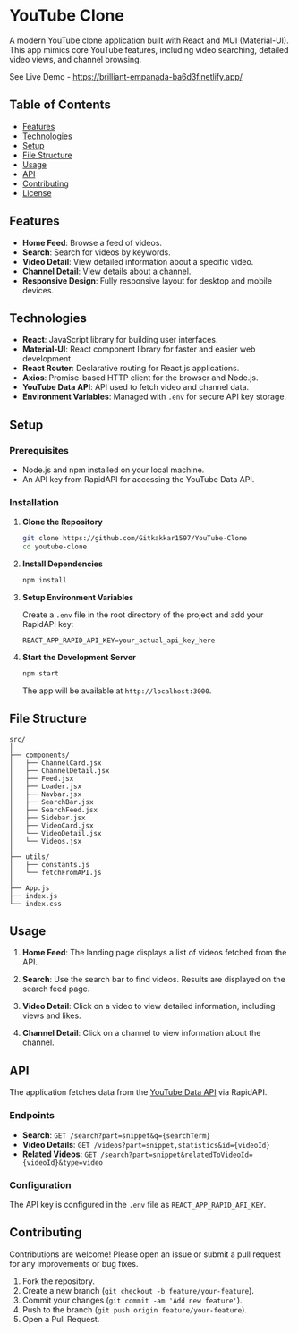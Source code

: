 # YouTube Clone

A modern YouTube clone application built with React and MUI (Material-UI). This app mimics core YouTube features, including video searching, detailed video views, and channel browsing.

See Live Demo - https://brilliant-empanada-ba6d3f.netlify.app/

## Table of Contents

- [Features](#features)
- [Technologies](#technologies)
- [Setup](#setup)
- [File Structure](#file-structure)
- [Usage](#usage)
- [API](#api)
- [Contributing](#contributing)
- [License](#license)

## Features

- **Home Feed**: Browse a feed of videos.
- **Search**: Search for videos by keywords.
- **Video Detail**: View detailed information about a specific video.
- **Channel Detail**: View details about a channel.
- **Responsive Design**: Fully responsive layout for desktop and mobile devices.

## Technologies

- **React**: JavaScript library for building user interfaces.
- **Material-UI**: React component library for faster and easier web development.
- **React Router**: Declarative routing for React.js applications.
- **Axios**: Promise-based HTTP client for the browser and Node.js.
- **YouTube Data API**: API used to fetch video and channel data.
- **Environment Variables**: Managed with `.env` for secure API key storage.

## Setup

### Prerequisites

- Node.js and npm installed on your local machine.
- An API key from RapidAPI for accessing the YouTube Data API.

### Installation

1. **Clone the Repository**

    ```bash
    git clone https://github.com/Gitkakkar1597/YouTube-Clone
    cd youtube-clone
    ```

2. **Install Dependencies**

    ```bash
    npm install
    ```

3. **Setup Environment Variables**

    Create a `.env` file in the root directory of the project and add your RapidAPI key:

    ```env
    REACT_APP_RAPID_API_KEY=your_actual_api_key_here
    ```

4. **Start the Development Server**

    ```bash
    npm start
    ```

    The app will be available at `http://localhost:3000`.

## File Structure

```plaintext
src/
│
├── components/
│   ├── ChannelCard.jsx
│   ├── ChannelDetail.jsx
│   ├── Feed.jsx
│   ├── Loader.jsx
│   ├── Navbar.jsx
│   ├── SearchBar.jsx
│   ├── SearchFeed.jsx
│   ├── Sidebar.jsx
│   ├── VideoCard.jsx
│   └── VideoDetail.jsx
│   └── Videos.jsx
│
├── utils/
│   ├── constants.js
│   └── fetchFromAPI.js
│
├── App.js
├── index.js
└── index.css
```

## Usage

1. **Home Feed**: The landing page displays a list of videos fetched from the API.

2. **Search**: Use the search bar to find videos. Results are displayed on the search feed page.

3. **Video Detail**: Click on a video to view detailed information, including views and likes.

4. **Channel Detail**: Click on a channel to view information about the channel.

## API

The application fetches data from the [YouTube Data API](https://rapidapi.com/youtube/api/youtube-v31) via RapidAPI.

### Endpoints

- **Search**: `GET /search?part=snippet&q={searchTerm}`
- **Video Details**: `GET /videos?part=snippet,statistics&id={videoId}`
- **Related Videos**: `GET /search?part=snippet&relatedToVideoId={videoId}&type=video`

### Configuration

The API key is configured in the `.env` file as `REACT_APP_RAPID_API_KEY`.

## Contributing

Contributions are welcome! Please open an issue or submit a pull request for any improvements or bug fixes.

1. Fork the repository.
2. Create a new branch (`git checkout -b feature/your-feature`).
3. Commit your changes (`git commit -am 'Add new feature'`).
4. Push to the branch (`git push origin feature/your-feature`).
5. Open a Pull Request.
